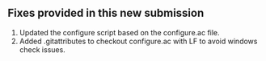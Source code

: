 ## Fixes provided in this new submission

1. Updated the configure script based on the configure.ac file.
2. Added .gitattributes to checkout configure.ac with LF to avoid windows check issues.
